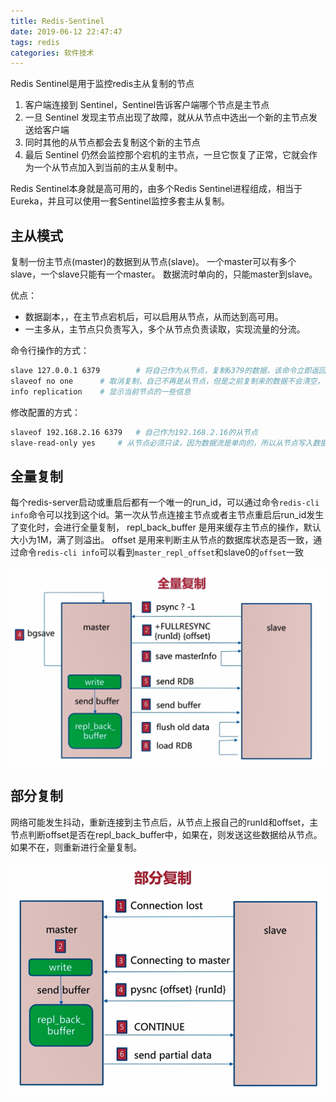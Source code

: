 ```yaml
---
title: Redis-Sentinel
date: 2019-06-12 22:47:47
tags: redis
categories: 软件技术
---
```


Redis Sentinel是用于监控redis主从复制的节点

1. 客户端连接到 Sentinel，Sentinel告诉客户端哪个节点是主节点
2. 一旦 Sentinel 发现主节点出现了故障，就从从节点中选出一个新的主节点发送给客户端
3. 同时其他的从节点都会去复制这个新的主节点
4. 最后 Sentinel 仍然会监控那个宕机的主节点，一旦它恢复了正常，它就会作为一个从节点加入到当前的主从复制中。

Redis Sentinel本身就是高可用的，由多个Redis Sentinel进程组成，相当于Eureka，并且可以使用一套Sentinel监控多套主从复制。

## 主从模式

复制一份主节点(master)的数据到从节点(slave)。
一个master可以有多个slave，一个slave只能有一个master。
数据流时单向的，只能master到slave。

优点：

- 数据副本，，在主节点宕机后，可以启用从节点，从而达到高可用。
- 一主多从，主节点只负责写入，多个从节点负责读取，实现流量的分流。

命令行操作的方式：

```bash
slave 127.0.0.1 6379        # 将自己作为从节点，复制6379的数据，该命令立即返回ok，是异步的操作，同步的第一步是先清除自己所有的数据
slaveof no one      # 取消复制，自己不再是从节点，但是之前复制来的数据不会清空，只是切断了和主节点之间的连接
info replication    # 显示当前节点的一些信息
```

修改配置的方式：

```bash
slaveof 192.168.2.16 6379   # 自己作为192.168.2.16的从节点
slave-read-only yes     # 从节点必须只读，因为数据流是单向的，所以从节点写入数据后主节点不知道
```

## 全量复制

每个redis-server启动或重启后都有一个唯一的run_id，可以通过命令`redis-cli info`命令可以找到这个id。第一次从节点连接主节点或者主节点重启后run_id发生了变化时，会进行全量复制，
repl_back_buffer 是用来缓存主节点的操作，默认大小为1M，满了则溢出。
offset 是用来判断主从节点的数据库状态是否一致，通过命令`redis-cli info`可以看到`master_repl_offset`和slave0的`offset`一致

![全量复制的过程](/images/2019/redis-11.png)

## 部分复制

网络可能发生抖动，重新连接到主节点后，从节点上报自己的runId和offset，主节点判断offset是否在repl_back_buffer中，如果在，则发送这些数据给从节点。如果不在，则重新进行全量复制。

![部分复制的过程](/images/2019/redis-12.png)
